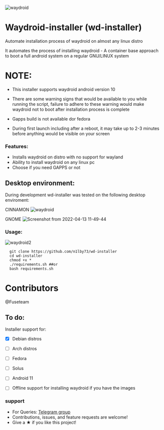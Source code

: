 ![waydroid](https://user-images.githubusercontent.com/65239245/163730035-ca89be56-e56f-4827-a736-0d87d879301e.png)


# Waydroid-installer (wd-installer)

Automate installation process of waydroid on almost any linux distro


It automates the process of installing waydroid - A container base approach to boot a full android system on a regular GNU/LINUX system

# NOTE:
- This installer supports waydroid android version 10

- There are some warning signs that would be available to you while running the script, failure to adhere to these warning would make waydroid not to boot after installation process is complete

- Gapps build is not available dor fedora

- During first launch including after a reboot, it may take up to 2-3 minutes before anything would be visible on your screen 
### Features:
- Installs waydroid on distro with no support for wayland
- Ability to install waydroid on any linux pc
- Choose if you need GAPPS or not


## Desktop environment:
 During development wd-installer was tested on the following desktop enviroment:

CINNAMON
![waydroid](https://user-images.githubusercontent.com/65239245/163730741-942e1e89-d6cf-4c78-95dc-d03346824127.png)


GNOME
![Screenshot from 2022-04-13 11-49-44](https://user-images.githubusercontent.com/65239245/163730723-6b5bd6f4-91f3-4bcc-9888-8752b1b2184b.png)


### Usage:
![waydroid2](https://user-images.githubusercontent.com/65239245/163733897-b2ca876a-381b-41b5-a692-d757184fbd43.png)

```
  git clone https://github.com/n1lby73/wd-installer
  cd wd-installer
  chmod +x *
  ./requirements.sh ##or 
  bash requirements.sh
```  
# Contributors
@Fuseteam

## To do:
Installer support for:
- [x] Debian distros
- [ ] Arch distros
- [ ] Fedora
- [ ] Solus
- [ ] Android 11
- [ ] Offline support for installing waydroid if you have the images


### support
- For Queries: [Telegram group](t.me/waydroid)
- Contributions, issues, and feature requests are welcome!
- Give a ★ if you like this project!
